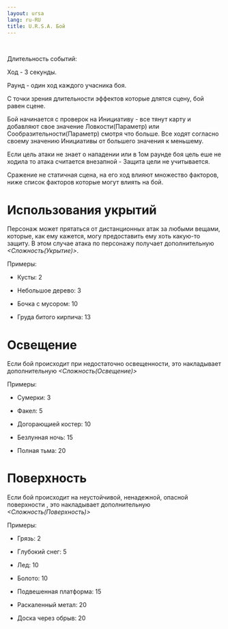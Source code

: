 ```yaml
---
layout: ursa
lang: ru-RU
title: U.R.S.A. Бой
---
```


<div id="nav-placeholder"></div>
<script>
$(function(){
  $("#nav-placeholder").load("/ursa_doc/navbar.html");
});
</script>

<br>

Длительность событий:

Ход - 3 секунды.

Раунд - один ход каждого учасника боя.

С точки зрения длительности эффектов которые длятся сцену, бой равен
сцене.

Бой начинается с проверок на Инициативу - все тянут карту и добавляют
свое значение Ловкости(Параметр) или Сообразительности(Параметр) смотря
что больше. Все ходят согласно своему значению Инициативы от большего
значения к меньшему.

Если цель атаки не знает о нападении или в 1ом раунде боя цель еше не
ходила то атака считается внезапной - Защита цели не учитывается.

Сражение не статичная сцена, на его ход влияют множество факторов, ниже
список факторов которые могут влиять на бой.

# **Использования укрытий**

Персонаж может прятаться от дистанционных атак за любыми вещами,
которые, как ему кажется, могу предоставить ему хоть какую-то защиту. В
этом случае атака по персонажу получает дополнительную
*<Сложность(Укрытие)>*.

Примеры:

- Кусты: 2

- Небольшое дерево: 3

- Бочка с мусором: 10

- Груда битого кирпича: 13

# **Освещение**

Если бой происходит при недостаточно освещенности, это накладывает
дополнительную *<Сложность(Освещение)>*

Примеры:

- Сумерки: 3

- Факел: 5

- Догорающией костер: 10

- Безлунная ночь: 15

- Полная тьма: 20

# **Поверхность**

Если бой происходит на неустойчивой, ненадежной, опасной поверхности ,
это накладывает дополнительную *<Сложность(Поверхность)>*

Примеры:

- Грязь: 2

- Глубокий снег: 5

- Лед: 10

- Болото: 10

- Подвешенная платформа: 15

- Раскаленный метал: 20

- Доска через обрыв: 20
